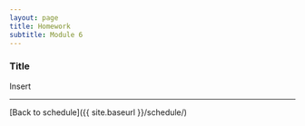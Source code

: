 ```yaml
---
layout: page
title: Homework 
subtitle: Module 6
---
```


### Title

Insert

* * *

[Back to schedule]({{ site.baseurl }}/schedule/)